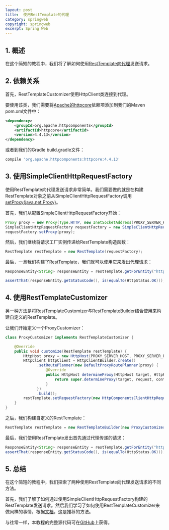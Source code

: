```yaml
---
layout: post
title:  使用RestTemplate的代理
category: springweb
copyright: springweb
excerpt: Spring Web
---
```


## 1. 概述

在这个简短的教程中，我们将了解如何使用[RestTemplate](https://www.baeldung.com/rest-template)[向代理](https://www.baeldung.com/java-connect-via-proxy-server)发送请求。

## 2. 依赖关系

首先，RestTemplateCustomizer使用HttpClient类连接到代理。

要使用该类，我们需要将[Apache的httpcore](https://search.maven.org/search?q=a:httpcore)依赖项添加到我们的Maven pom.xml文件中：

```xml
<dependency>
    <groupId>org.apache.httpcomponents</groupId>
    <artifactId>httpcore</artifactId>
    <version>4.4.13</version>
</dependency>
```

或者到我们的Gradle build.gradle文件：

```groovy
compile 'org.apache.httpcomponents:httpcore:4.4.13'
```

## 3. 使用SimpleClientHttpRequestFactory

使用RestTemplate向代理发送请求非常简单。我们需要做的就是在构建RestTemplate对象之前从SimpleClientHttpRequestFactory调用[setProxy(java.net.Proxy)](https://docs.spring.io/spring-framework/docs/current/javadoc-api/org/springframework/http/client/SimpleClientHttpRequestFactory.html#setProxy-java.net.Proxy-)。

首先，我们从配置SimpleClientHttpRequestFactory开始：

```java
Proxy proxy = new Proxy(Type.HTTP, new InetSocketAddress(PROXY_SERVER_HOST, PROXY_SERVER_PORT));
SimpleClientHttpRequestFactory requestFactory = new SimpleClientHttpRequestFactory();
requestFactory.setProxy(proxy);
```

然后，我们继续将请求工厂实例传递给RestTemplate构造函数：

```java
RestTemplate restTemplate = new RestTemplate(requestFactory);
```

最后，一旦我们构建了RestTemplate，我们就可以使用它来发出代理请求：

```java
ResponseEntity<String> responseEntity = restTemplate.getForEntity("http://httpbin.org/get", String.class);

assertThat(responseEntity.getStatusCode(), is(equalTo(HttpStatus.OK)));
```

## 4. 使用RestTemplateCustomizer

另一种方法是将RestTemplateCustomizer与RestTemplateBuilder结合使用来构建自定义的RestTemplate。

让我们开始定义一个ProxyCustomizer：

```java
class ProxyCustomizer implements RestTemplateCustomizer {

    @Override
    public void customize(RestTemplate restTemplate) {
        HttpHost proxy = new HttpHost(PROXY_SERVER_HOST, PROXY_SERVER_PORT);
        HttpClient httpClient = HttpClientBuilder.create()
              .setRoutePlanner(new DefaultProxyRoutePlanner(proxy) {
                  @Override
                  public HttpHost determineProxy(HttpHost target, HttpRequest request, HttpContext context) throws HttpException {
                      return super.determineProxy(target, request, context);
                  }
              })
              .build();
        restTemplate.setRequestFactory(new HttpComponentsClientHttpRequestFactory(httpClient));
    }
}
```

之后，我们构建自定义的RestTemplate：

```java
RestTemplate restTemplate = new RestTemplateBuilder(new ProxyCustomizer()).build();
```

最后，我们使用RestTemplate发出首先通过代理传递的请求：

```java
ResponseEntity<String> responseEntity = restTemplate.getForEntity("http://httpbin.org/get", String.class);
assertThat(responseEntity.getStatusCode(), is(equalTo(HttpStatus.OK)));
```

## 5. 总结

在这个简短的教程中，我们探索了两种使用RestTemplate向代理发送请求的不同方法。

首先，我们了解了如何通过使用SimpleClientHttpRequestFactory构建的RestTemplate发送请求。然后我们学习了如何使用RestTemplateCustomizer来做同样的事情，根据[文档](https://docs.spring.io/spring-boot/docs/current/reference/html/howto.html#howto-http-clients-proxy-configuration)，这是推荐的方法。

与往常一样，本教程的完整源代码可在[GitHub](https://github.com/tuyucheng7/taketoday-tutorial4j/tree/master/spring-web-modules)上获得。